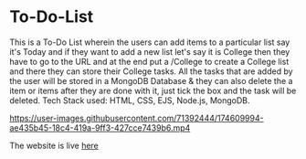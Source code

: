 # To-Do-List

This is a To-Do List wherein the users can add items to a particular list say it's Today and if they want to add a new list let's say it is College then they have to go to the URL and at the end put a /College to create a College list and there they can store their College tasks.  All the tasks that are added by the user will be stored in a MongoDB Database & they can also delete the a item or items after they are done with it, just tick the box and the task will be deleted. Tech Stack used: HTML, CSS, EJS, Node.js, MongoDB.

https://user-images.githubusercontent.com/71392444/174609994-ae435b45-18c4-419a-9ff3-427cce7439b6.mp4

   The website is live [here](https://lit-basin-94817.herokuapp.com/)
